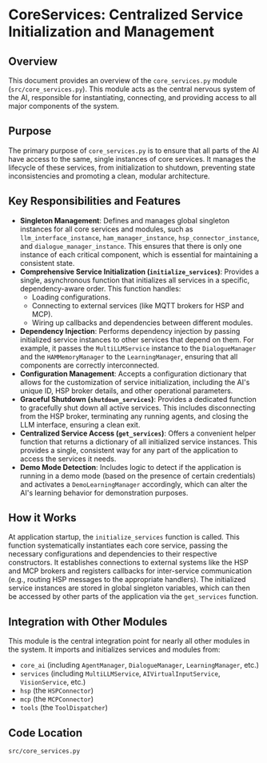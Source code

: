 # CoreServices: Centralized Service Initialization and Management

## Overview

This document provides an overview of the `core_services.py` module (`src/core_services.py`). This module acts as the central nervous system of the AI, responsible for instantiating, connecting, and providing access to all major components of the system.

## Purpose

The primary purpose of `core_services.py` is to ensure that all parts of the AI have access to the same, single instances of core services. It manages the lifecycle of these services, from initialization to shutdown, preventing state inconsistencies and promoting a clean, modular architecture.

## Key Responsibilities and Features

*   **Singleton Management**: Defines and manages global singleton instances for all core services and modules, such as `llm_interface_instance`, `ham_manager_instance`, `hsp_connector_instance`, and `dialogue_manager_instance`. This ensures that there is only one instance of each critical component, which is essential for maintaining a consistent state.
*   **Comprehensive Service Initialization (`initialize_services`)**: Provides a single, asynchronous function that initializes all services in a specific, dependency-aware order. This function handles:
    *   Loading configurations.
    *   Connecting to external services (like MQTT brokers for HSP and MCP).
    *   Wiring up callbacks and dependencies between different modules.
*   **Dependency Injection**: Performs dependency injection by passing initialized service instances to other services that depend on them. For example, it passes the `MultiLLMService` instance to the `DialogueManager` and the `HAMMemoryManager` to the `LearningManager`, ensuring that all components are correctly interconnected.
*   **Configuration Management**: Accepts a configuration dictionary that allows for the customization of service initialization, including the AI's unique ID, HSP broker details, and other operational parameters.
*   **Graceful Shutdown (`shutdown_services`)**: Provides a dedicated function to gracefully shut down all active services. This includes disconnecting from the HSP broker, terminating any running agents, and closing the LLM interface, ensuring a clean exit.
*   **Centralized Service Access (`get_services`)**: Offers a convenient helper function that returns a dictionary of all initialized service instances. This provides a single, consistent way for any part of the application to access the services it needs.
*   **Demo Mode Detection**: Includes logic to detect if the application is running in a demo mode (based on the presence of certain credentials) and activates a `DemoLearningManager` accordingly, which can alter the AI's learning behavior for demonstration purposes.

## How it Works

At application startup, the `initialize_services` function is called. This function systematically instantiates each core service, passing the necessary configurations and dependencies to their respective constructors. It establishes connections to external systems like the HSP and MCP brokers and registers callbacks for inter-service communication (e.g., routing HSP messages to the appropriate handlers). The initialized service instances are stored in global singleton variables, which can then be accessed by other parts of the application via the `get_services` function.

## Integration with Other Modules

This module is the central integration point for nearly all other modules in the system. It imports and initializes services and modules from:

*   `core_ai` (including `AgentManager`, `DialogueManager`, `LearningManager`, etc.)
*   `services` (including `MultiLLMService`, `AIVirtualInputService`, `VisionService`, etc.)
*   `hsp` (the `HSPConnector`)
*   `mcp` (the `MCPConnector`)
*   `tools` (the `ToolDispatcher`)

## Code Location

`src/core_services.py`